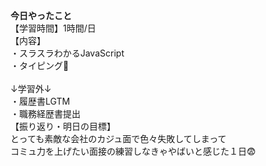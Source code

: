 **今日やったこと**<br>
【学習時間】1時間/日<br>
【内容】<br>
・スラスラわかるJavaScript<br>
・タイピング🍦<br>
<br>
↓学習外↓<br>
・履歴書LGTM<br>
・職務経歴書提出<br>
【振り返り・明日の目標】<br>
とっても素敵な会社のカジュ面で色々失敗してしまって<br>
コミュ力を上げたい面接の練習しなきゃやばいと感じた１日😨
